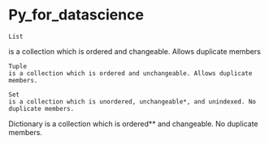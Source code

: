 # Py_for_datascience


    List 
   is a collection which is ordered and changeable. Allows duplicate members

    Tuple
    is a collection which is ordered and unchangeable. Allows duplicate members.
    
    Set 
    is a collection which is unordered, unchangeable*, and unindexed. No duplicate members.
    
   Dictionary 
   is a collection which is ordered** and changeable. No duplicate members.
